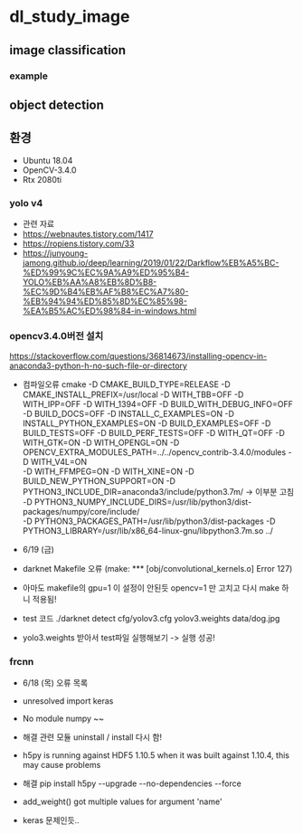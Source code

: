 # dl_study_image

## image classification 
### example

## object detection 

## 환경
- Ubuntu 18.04
- OpenCV-3.4.0
- Rtx 2080ti

### yolo v4
- 관련 자료
- https://webnautes.tistory.com/1417
- https://ropiens.tistory.com/33
- https://junyoung-jamong.github.io/deep/learning/2019/01/22/Darkflow%EB%A5%BC-%ED%99%9C%EC%9A%A9%ED%95%B4-YOLO%EB%AA%A8%EB%8D%B8-%EC%9D%B4%EB%AF%B8%EC%A7%80-%EB%94%94%ED%85%8D%EC%85%98-%EA%B5%AC%ED%98%84-in-windows.html

### opencv3.4.0버전 설치
https://stackoverflow.com/questions/36814673/installing-opencv-in-anaconda3-python-h-no-such-file-or-directory
- 컴파일오류
cmake -D CMAKE_BUILD_TYPE=RELEASE 
-D CMAKE_INSTALL_PREFIX=/usr/local 
-D WITH_TBB=OFF -D WITH_IPP=OFF 
-D WITH_1394=OFF 
-D BUILD_WITH_DEBUG_INFO=OFF
-D BUILD_DOCS=OFF 
-D INSTALL_C_EXAMPLES=ON 
-D INSTALL_PYTHON_EXAMPLES=ON 
-D BUILD_EXAMPLES=OFF 
-D BUILD_TESTS=OFF 
-D BUILD_PERF_TESTS=OFF 
-D WITH_QT=OFF 
-D WITH_GTK=ON 
-D WITH_OPENGL=ON 
-D OPENCV_EXTRA_MODULES_PATH=../../opencv_contrib-3.4.0/modules 
-D WITH_V4L=ON  
-D WITH_FFMPEG=ON 
-D WITH_XINE=ON 
-D BUILD_NEW_PYTHON_SUPPORT=ON 
-D PYTHON3_INCLUDE_DIR=anaconda3/include/python3.7m/ -> 이부분 고침
-D PYTHON3_NUMPY_INCLUDE_DIRS=/usr/lib/python3/dist-packages/numpy/core/include/  
-D PYTHON3_PACKAGES_PATH=/usr/lib/python3/dist-packages 
-D PYTHON3_LIBRARY=/usr/lib/x86_64-linux-gnu/libpython3.7m.so ../

- 6/19 (금) 
- darknet Makefile 오류 (make: *** [obj/convolutional_kernels.o] Error 127)
- 아마도 makefile의 gpu=1 이 설정이 안된듯 opencv=1 만 고치고 다시 make 하니 적용됨!
- test 코드  ./darknet detect cfg/yolov3.cfg yolov3.weights data/dog.jpg
- yolo3.weights 받아서 test파일 실행해보기 -> 실행 성공!


### frcnn

- 6/18 (목) 오류 목록

- unresolved import keras
- No module numpy ~~
- 해결 관련 모듈 uninstall / install 다시 함!

- h5py is running against HDF5 1.10.5 when it was built against 1.10.4, this may cause problems
- 해결 pip install h5py --upgrade --no-dependencies --force

- add_weight() got multiple values for argument 'name'
- keras 문제인듯..
